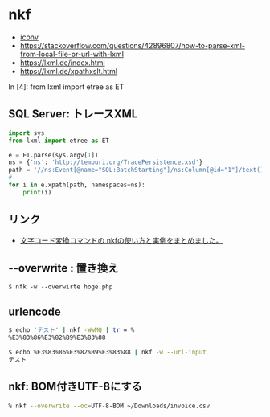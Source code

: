 # nkf

- [iconv](../i/iconv.md)
- https://stackoverflow.com/questions/42896807/how-to-parse-xml-from-local-file-or-url-with-lxml
- https://lxml.de/index.html
- https://lxml.de/xpathxslt.html

In [4]: from lxml import etree as ET                                                                                                                                                                                                       
## SQL Server: トレースXML

~~~py
import sys
from lxml import etree as ET

e = ET.parse(sys.argv[1])
ns = {'ns': 'http://tempuri.org/TracePersistence.xsd'}
path = '//ns:Event[@name="SQL:BatchStarting"]/ns:Column[@id="1"]/text()'
#
for i in e.xpath(path, namespaces=ns):
    print(i)
~~~


## リンク


- [文字コード変換コマンドの nkfの使い方と実例をまとめました。](http://takuya-1st.hatenablog.jp/entry/20100511/12735859530)

## --overwrite : 置き換え

~~~
$ nfk -w --overwirte hoge.php
~~~


## urlencode

~~~bash
$ echo 'テスト' | nkf -WwMQ | tr = %
%E3%83%86%E3%82%B9%E3%83%88
~~~

~~~bash
$ echo %E3%83%86%E3%82%B9%E3%83%88 | nkf -w --url-input
テスト
~~~

## nkf: BOM付きUTF-8にする

~~~zsh
% nkf --overwrite --oc=UTF-8-BOM ~/Downloads/invoice.csv 
~~~